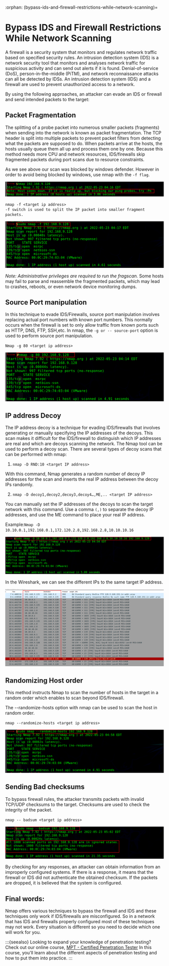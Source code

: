 :orphan:
(bypass-ids-and-firewall-restrictions-while-network-scanning)=

# Bypass IDS and Firewall Restrictions While Network Scanning

A firewall is a security system that monitors and regulates network traffic based on specified security rules. An intrusion detection system (IDS) is a network security tool that monitors and analyses network traffic for suspicious activity and can send out alerts if it is found. Denial-of-service (DoS), person-in-the-middle (PiTM), and network reconnaissance attacks can all be detected by IDSs. An intrusion detection system (IDS) and a firewall are used to prevent unauthorized access to a network.

By using the following approaches, an attacker can evade an IDS or firewall and send intended packets to the target:

## Packet Fragmentation

The splitting of a probe packet into numerous smaller packets (fragments) when sending into the network is known as packet fragmentation. The TCP header is split into multiple packets to prevent packet filters from detecting what the packets are supposed to do.
When packets arrive at the hosts, the hosts usually queue them all up and process them one by one. Because this method needs more CPU and network resources, IDS/firewalls skip fragmented packets during port scans due to resource constraints.

As we see above our scan was blocked by windows defender. However in order to avoid being blocked by windows, use nmap with the `-f flag`.

![EV_nmap_1](images/bypass-ids-firewall-during-scanning-1.png)

```
nmap -f <target ip address>
-f switch is used to split the IP packet into smaller fragment packets.
```

![EV_nmap_2](images/bypass-ids-firewall-during-scanning-2.png)

_Note: Administrative privileges are required to run the fragscan._
Some hosts may fail to parse and reassemble the fragmented packets, which may lead to crashes, reboots, or even network device monitoring dumps.

## Source Port manipulation

In this technique to evade IDS/Firewalls, source port manipulation involves replacing actual port numbers with known port numbers. This normally occurs when the firewall is set to only allow traffic from known ports such as HTTP, DNS, FTP, SSH,etc. In nmap, the `-g or -- source-port` option is used to perform source port manipulation.

`Nmap -g 80 <target ip address>`

![EV_nmap_3](images/bypass-ids-firewall-during-scanning-3.png)

## IP address Decoy

The IP address decoy is a technique for evading IDS/firewalls that involves generating or manually specifying the IP addresses of the decoys. This scan makes it difficult for the IDS/firewall to distinguish which IP addresses are real and which are decoys scanning the network.
The Nmap tool can be used to perform a decoy scan. There are several types of decoy scans that can be performed with nmap:

1. `nmap -D RND:10 <target IP address>`

With this command, Nmap generates a random number of decoy IP addresses for the scan and inserts the real IP address between the decoy IPs randomly.

2. `nmap -D decoy1,decoy2,decoy3,decoy4…,ME,.. <target IP address>`

You can manually set the IP addresses of the decoys to scan the target network with this command. Use a comma `(,)` to separate the decoy IP addresses, and use the ME command to place your real IP address.

Example:`Nmap -D 10.10.0.1,192.168.0.1,172.120.2.8,192.168.2.8,10.10.10.16`

![EV_nmap_4](images/bypass-ids-firewall-during-scanning-4.png)

In the Wireshark, we can see the different IPs to the same target IP address.

![EV_nmap_5](images/bypass-ids-firewall-during-scanning-5.png)

## Randomizing Host order

This method instructs Nmap to scan the number of hosts in the target in a random order which enables to scan beyond IDS/firewall.

The --randomize-hosts option with nmap can be used to scan the host in random order.

`nmap --randomize-hosts <target ip address>`

![EV_nmap_6](images/bypass-ids-firewall-during-scanning-6.png)

## Sending Bad checksums

To bypass firewall rules, the attacker transmits packets with invalid TCP/UDP checksums to the target. Checksums are used to check the integrity of the packet.

`nmap -- badsum <target ip address>`

![EV_nmap_7](images/bypass-ids-firewall-during-scanning-7.png)

By checking for any responses, an attacker can obtain information from an improperly configured systems. If there is a response, it means that the firewall or IDS did not authenticate the obtained checksum. If the packets are dropped, it is believed that the system is configured.

## Final words:

Nmap offers various techniques to bypass the firewall and IDS and these techniques only work if IDS/firewalls are misconfigured. So in a network that has IDS and firewalls properly configured most of these techniques may not work. Every situation is different so you need to decide which one will work for you.

:::{seealso}
Looking to expand your knowledge of penetration testing? Check out our online course, [MPT - Certified Penetration Tester](https://www.mosse-institute.com/certifications/mpt-certified-penetration-tester.html) In this course, you'll learn about the different aspects of penetration testing and how to put them into practice.
:::
